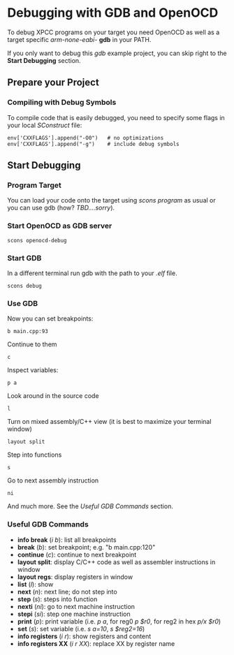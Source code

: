 # Debugging with GDB and OpenOCD

To debug XPCC programs on your target you need OpenOCD
as well as a target specific _arm-none-eabi-_ **gdb** in your PATH.

If you only want to debug this _gdb_ example project, you can skip right to
the **Start Debugging** section.

## Prepare your Project

### Compiling with Debug Symbols

To compile code that is easily debugged, you need to specify some flags
in your local _SConstruct_ file:

	env['CXXFLAGS'].append("-O0")	# no optimizations
	env['CXXFLAGS'].append("-g")	# include debug symbols


## Start Debugging

### Program Target

You can load your code onto the target using _scons program_ as usual
or you can use gdb (how? _TBD....sorry_).

### Start OpenOCD as GDB server

	scons openocd-debug


### Start GDB

In a different terminal run gdb with the path to your _.elf_ file.

	scons debug


### Use GDB

Now you can set breakpoints:

	b main.cpp:93

Continue to them

	c

Inspect variables:

	p a

Look around in the source code

	l

Turn on mixed assembly/C++ view (it is best to maximize your terminal window)

	layout split

Step into functions

	s

Go to next assembly instruction

	ni

And much more. See the _Useful GDB Commands_ section.


### Useful GDB Commands

* **info break** (_i b_): list all breakpoints
* **break** (_b_): set breakpoint; e.g. "b main.cpp:120"
* **continue** (_c_): continue to next breakpoint
* **layout split**: display C/C++ code as well as assembler instructions in window
* **layout regs**:  display registers in window
* **list** (_l_): show
* **next** (_n_): next line; do not step into
* **step** (_s_): steps into function
* **nexti** (_ni_): go to next machine instruction
* **stepi** (_si_): step one machine instruction
* **print** (_p_): print variable (i.e. _p a_, for reg0 _p $r0_, for reg2 in hex _p/x $r0_)
* **set** (_s_): set variable (i.e. _s a=10_, _s $reg2=16_)
* **info registers** (_i r_): show registers and content
* **info registers XX** (_i r XX_): replace XX by register name
